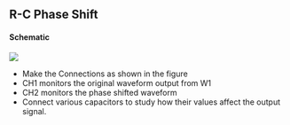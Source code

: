 R-C Phase Shift
---
	
#### Schematic

![](file:///android_asset/DOC_HTML/apps/images/schematics/CR.svg@100%|auto)	
  
*	Make the Connections as shown in the figure
*	CH1 monitors the original waveform output from W1
*	CH2 monitors the phase shifted waveform
*	Connect various capacitors to study how their values affect the output signal.
	